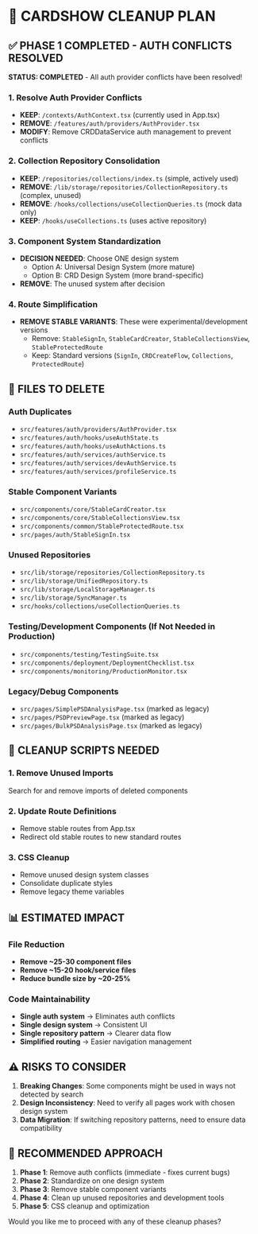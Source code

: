 # 🧹 CARDSHOW CLEANUP PLAN

## ✅ PHASE 1 COMPLETED - AUTH CONFLICTS RESOLVED

**STATUS: COMPLETED** - All auth provider conflicts have been resolved!

### 1. **Resolve Auth Provider Conflicts**
- **KEEP**: `/contexts/AuthContext.tsx` (currently used in App.tsx)
- **REMOVE**: `/features/auth/providers/AuthProvider.tsx`
- **MODIFY**: Remove CRDDataService auth management to prevent conflicts

### 2. **Collection Repository Consolidation**
- **KEEP**: `/repositories/collections/index.ts` (simple, actively used)
- **REMOVE**: `/lib/storage/repositories/CollectionRepository.ts` (complex, unused)
- **REMOVE**: `/hooks/collections/useCollectionQueries.ts` (mock data only)
- **KEEP**: `/hooks/useCollections.ts` (uses active repository)

### 3. **Component System Standardization**
- **DECISION NEEDED**: Choose ONE design system
  - Option A: Universal Design System (more mature)
  - Option B: CRD Design System (more brand-specific)
- **REMOVE**: The unused system after decision

### 4. **Route Simplification**
- **REMOVE STABLE VARIANTS**: These were experimental/development versions
  - Remove: `StableSignIn`, `StableCardCreator`, `StableCollectionsView`, `StableProtectedRoute`
  - Keep: Standard versions (`SignIn`, `CRDCreateFlow`, `Collections`, `ProtectedRoute`)

## 📁 FILES TO DELETE

### Auth Duplicates
- `src/features/auth/providers/AuthProvider.tsx`
- `src/features/auth/hooks/useAuthState.ts` 
- `src/features/auth/hooks/useAuthActions.ts`
- `src/features/auth/services/authService.ts`
- `src/features/auth/services/devAuthService.ts`
- `src/features/auth/services/profileService.ts`

### Stable Component Variants
- `src/components/core/StableCardCreator.tsx`
- `src/components/core/StableCollectionsView.tsx`
- `src/components/common/StableProtectedRoute.tsx`
- `src/pages/auth/StableSignIn.tsx`

### Unused Repositories
- `src/lib/storage/repositories/CollectionRepository.ts`
- `src/lib/storage/UnifiedRepository.ts`
- `src/lib/storage/LocalStorageManager.ts`
- `src/lib/storage/SyncManager.ts`
- `src/hooks/collections/useCollectionQueries.ts`

### Testing/Development Components (If Not Needed in Production)
- `src/components/testing/TestingSuite.tsx`
- `src/components/deployment/DeploymentChecklist.tsx`
- `src/components/monitoring/ProductionMonitor.tsx`

### Legacy/Debug Components
- `src/pages/SimplePSDAnalysisPage.tsx` (marked as legacy)
- `src/pages/PSDPreviewPage.tsx` (marked as legacy)
- `src/pages/BulkPSDAnalysisPage.tsx` (marked as legacy)

## 🔧 CLEANUP SCRIPTS NEEDED

### 1. Remove Unused Imports
Search for and remove imports of deleted components

### 2. Update Route Definitions
- Remove stable routes from App.tsx
- Redirect old stable routes to new standard routes

### 3. CSS Cleanup
- Remove unused design system classes
- Consolidate duplicate styles
- Remove legacy theme variables

## 📊 ESTIMATED IMPACT

### File Reduction
- **Remove ~25-30 component files**
- **Remove ~15-20 hook/service files** 
- **Reduce bundle size by ~20-25%**

### Code Maintainability
- **Single auth system** → Eliminates auth conflicts
- **Single design system** → Consistent UI
- **Single repository pattern** → Clearer data flow
- **Simplified routing** → Easier navigation management

## ⚠️ RISKS TO CONSIDER

1. **Breaking Changes**: Some components might be used in ways not detected by search
2. **Design Inconsistency**: Need to verify all pages work with chosen design system
3. **Data Migration**: If switching repository patterns, need to ensure data compatibility

## 🎯 RECOMMENDED APPROACH

1. **Phase 1**: Remove auth conflicts (immediate - fixes current bugs)
2. **Phase 2**: Standardize on one design system 
3. **Phase 3**: Remove stable component variants
4. **Phase 4**: Clean up unused repositories and development tools
5. **Phase 5**: CSS cleanup and optimization

Would you like me to proceed with any of these cleanup phases?